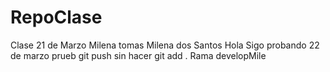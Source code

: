 # RepoClase
Clase 21 de Marzo
Milena
tomas
Milena dos Santos
Hola
Sigo probando 22 de marzo
prueb git push sin hacer git add .
Rama developMile
